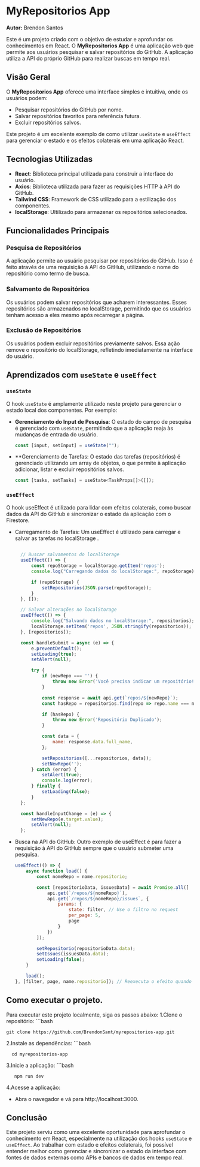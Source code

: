 # MyRepositorios App

**Autor:** Brendon Santos

Este é um projeto criado com o objetivo de estudar e aprofundar os conhecimentos em React. O **MyRepositorios App** é uma aplicação web que permite aos usuários pesquisar e salvar repositórios do GitHub. A aplicação utiliza a API do próprio GitHub para realizar buscas em tempo real.

## Visão Geral

O **MyRepositorios App** oferece uma interface simples e intuitiva, onde os usuários podem:

- Pesquisar repositórios do GitHub por nome.
- Salvar repositórios favoritos para referência futura.
- Excluir repositórios salvos.

Este projeto é um excelente exemplo de como utilizar `useState` e `useEffect` para gerenciar o estado e os efeitos colaterais em uma aplicação React.

## Tecnologias Utilizadas

- **React**: Biblioteca principal utilizada para construir a interface do usuário.
- **Axios**: Biblioteca utilizada para fazer as requisições HTTP à API do GitHub.
- **Tailwind CSS**: Framework de CSS utilizado para a estilização dos componentes.
- **localStorage**: Ultilizado para armazenar os repositórios selecionados.


## Funcionalidades Principais

### Pesquisa de Repositórios

A aplicação permite ao usuário pesquisar por repositórios do GitHub. Isso é feito através de uma requisição à API do GitHub, utilizando o nome do repositório como termo de busca.

### Salvamento de Repositórios

Os usuários podem salvar repositórios que acharem interessantes. Esses repositórios são armazenados no localStorage, permitindo que os usuários tenham acesso a eles mesmo após recarregar a página.

### Exclusão de Repositórios

Os usuários podem excluir repositórios previamente salvos. Essa ação remove o repositório do localStorage, refletindo imediatamente na interface do usuário.

## Aprendizados com `useState` e `useEffect`

### `useState`

O hook `useState` é amplamente utilizado neste projeto para gerenciar o estado local dos componentes. Por exemplo:

- **Gerenciamento do Input de Pesquisa**: O estado do campo de pesquisa é gerenciado com `useState`, permitindo que a aplicação reaja às mudanças de entrada do usuário.
  
  ```javascript
  const [input, setInput] = useState("");

- **Gerenciamento de Tarefas: O estado das tarefas (repositórios) é gerenciado utilizando um array de objetos, o que permite à aplicação adicionar, listar e excluir repositórios salvos.
  
  ```javascript
  const [tasks, setTasks] = useState<TaskProps[]>([]);

### `useEffect`

O hook useEffect é utilizado para lidar com efeitos colaterais, como buscar dados da API do GitHub e sincronizar o estado da aplicação com o Firestore.

- Carregamento de Tarefas: Um useEffect é utilizado para carregar e salvar as tarefas no localStorage .

  ```javascript
     
    // Buscar salvamentos do localStorage
    useEffect(() => {
        const repoStorage = localStorage.getItem('repos');
        console.log("Carregando dados do localStorage:", repoStorage);

        if (repoStorage) {
            setRepositorios(JSON.parse(repoStorage));
        }
    }, []);

    // Salvar alterações no localStorage
    useEffect(() => {
        console.log("Salvando dados no localStorage:", repositorios);
        localStorage.setItem('repos', JSON.stringify(repositorios));
    }, [repositorios]);

    const handleSubmit = async (e) => {
        e.preventDefault();
        setLoading(true);
        setAlert(null);

        try {
            if (newRepo === '') {
                throw new Error('Você precisa indicar um repositório!');
            }

            const response = await api.get(`repos/${newRepo}`);
            const hasRepo = repositorios.find(repo => repo.name === newRepo);

            if (hasRepo) {
                throw new Error('Repositório Duplicado');
            }

            const data = {
                name: response.data.full_name,
            };

            setRepositorios([...repositorios, data]);
            setNewRepo('');
        } catch (error) {
            setAlert(true);
            console.log(error);
        } finally {
            setLoading(false);
        }
    };

    const handleInputChange = (e) => {
        setNewRepo(e.target.value);
        setAlert(null);
    };

- Busca na API do GitHub: Outro exemplo de useEffect é para fazer a requisição à API do GitHub sempre que o usuário submeter uma pesquisa.
    ```javascript
    useEffect(() => {
        async function load() {
            const nomeRepo = name.repositorio;

            const [repositorioData, issuesData] = await Promise.all([
                api.get(`/repos/${nomeRepo}`),
                api.get(`/repos/${nomeRepo}/issues`, {
                    params: {
                        state: filter, // Use o filtro no request
                        per_page: 5,
                        page
                    }
                })
            ]);

            setRepositorio(repositorioData.data);
            setIssues(issuesData.data);
            setLoading(false);
        }

        load();
    }, [filter, page, name.repositorio]); // Reexecuta o efeito quando o filtro ou a página muda

## Como executar o projeto.

Para executar este projeto localmente, siga os passos abaixo:
1.Clone o repositório:
    ```bash
    
    git clone https://github.com/BrendonSant/myrepositorios-app.git
    
2.Instale as dependências:
    ```bash
  
      cd myrepositorios-app                  
       
3.Inicie a aplicação:
     ```bash
     
       npm run dev

4.Acesse a aplicação:

  * Abra o navegador e vá para http://localhost:3000.

## Conclusão

Este projeto serviu como uma excelente oportunidade para aprofundar o conhecimento em React, especialmente na utilização dos hooks `useState` e `useEffect`. Ao trabalhar com estado e efeitos colaterais, foi possível entender melhor como gerenciar e sincronizar o estado da interface com fontes de dados externas como APIs e bancos de dados em tempo real.


  
  





  
  


